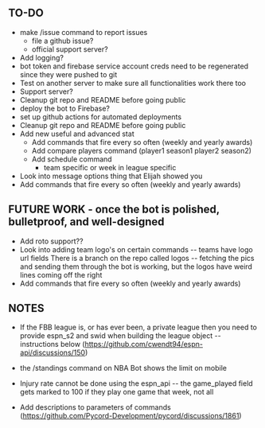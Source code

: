 TO-DO 
-----
- make /issue command to report issues
    - file a github issue?
    - official support server?
- Add logging?
- bot token and firebase service account creds need to be regenerated since they were pushed to git
- Test on another server to make sure all functionalities work there too
- Support server?
- Cleanup git repo and README before going public
- deploy the bot to Firebase?
- set up github actions for automated deployments
- Cleanup git repo and README before going public
- Add new useful and advanced stat
    - Add commands that fire every so often (weekly and yearly awards)
    - Add compare players command (player1 season1 player2 season2)
    - Add schedule command
        - team specific or week in league specific
- Look into message options thing that Elijah showed you
- Add commands that fire every so often (weekly and yearly awards)




FUTURE WORK - once the bot is polished, bulletproof, and well-designed
-----------
- Add roto support??
- Look into adding team logo's on certain commands -- teams have logo url fields
    There is a branch on the repo called logos -- fetching the pics and sending them
    through the bot is working, but the logos have weird lines coming off the right
- Add commands that fire every so often (weekly and yearly awards)


NOTES
-----
- If the FBB league is, or has ever been, a private league then you need to provide 
    espn_s2 and swid when building the league object -- instructions below
    (https://github.com/cwendt94/espn-api/discussions/150)

- the /standings command on NBA Bot shows the limit on mobile

- Injury rate cannot be done using the espn_api -- the game_played field gets marked to 100 if 
    they play one game that week, not all

- Add descriptions to parameters of commands (https://github.com/Pycord-Development/pycord/discussions/1861)